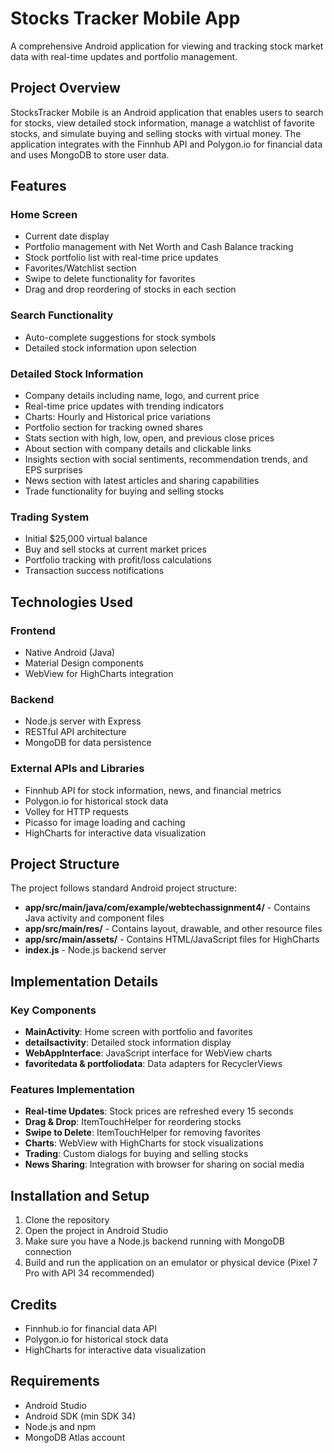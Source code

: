 # Stocks Tracker Mobile App

A comprehensive Android application for viewing and tracking stock market data with real-time updates and portfolio management.

## Project Overview

StocksTracker Mobile is an Android application that enables users to search for stocks, view detailed stock information, manage a watchlist of favorite stocks, and simulate buying and selling stocks with virtual money. The application integrates with the Finnhub API and Polygon.io for financial data and uses MongoDB to store user data.

## Features

### Home Screen
- Current date display
- Portfolio management with Net Worth and Cash Balance tracking
- Stock portfolio list with real-time price updates
- Favorites/Watchlist section
- Swipe to delete functionality for favorites
- Drag and drop reordering of stocks in each section

### Search Functionality
- Auto-complete suggestions for stock symbols
- Detailed stock information upon selection

### Detailed Stock Information
- Company details including name, logo, and current price
- Real-time price updates with trending indicators
- Charts: Hourly and Historical price variations
- Portfolio section for tracking owned shares
- Stats section with high, low, open, and previous close prices
- About section with company details and clickable links
- Insights section with social sentiments, recommendation trends, and EPS surprises
- News section with latest articles and sharing capabilities
- Trade functionality for buying and selling stocks

### Trading System
- Initial $25,000 virtual balance
- Buy and sell stocks at current market prices
- Portfolio tracking with profit/loss calculations
- Transaction success notifications

## Technologies Used

### Frontend
- Native Android (Java)
- Material Design components
- WebView for HighCharts integration

### Backend
- Node.js server with Express
- RESTful API architecture
- MongoDB for data persistence

### External APIs and Libraries
- Finnhub API for stock information, news, and financial metrics
- Polygon.io for historical stock data
- Volley for HTTP requests
- Picasso for image loading and caching
- HighCharts for interactive data visualization

## Project Structure

The project follows standard Android project structure:

- **app/src/main/java/com/example/webtechassignment4/** - Contains Java activity and component files
- **app/src/main/res/** - Contains layout, drawable, and other resource files
- **app/src/main/assets/** - Contains HTML/JavaScript files for HighCharts
- **index.js** - Node.js backend server

## Implementation Details

### Key Components

- **MainActivity**: Home screen with portfolio and favorites
- **detailsactivity**: Detailed stock information display
- **WebAppInterface**: JavaScript interface for WebView charts
- **favoritedata & portfoliodata**: Data adapters for RecyclerViews

### Features Implementation

- **Real-time Updates**: Stock prices are refreshed every 15 seconds
- **Drag & Drop**: ItemTouchHelper for reordering stocks
- **Swipe to Delete**: ItemTouchHelper for removing favorites
- **Charts**: WebView with HighCharts for stock visualizations
- **Trading**: Custom dialogs for buying and selling stocks
- **News Sharing**: Integration with browser for sharing on social media

## Installation and Setup

1. Clone the repository
2. Open the project in Android Studio
3. Make sure you have a Node.js backend running with MongoDB connection
4. Build and run the application on an emulator or physical device (Pixel 7 Pro with API 34 recommended)

## Credits

- Finnhub.io for financial data API
- Polygon.io for historical stock data
- HighCharts for interactive data visualization

## Requirements

- Android Studio
- Android SDK (min SDK 34)
- Node.js and npm
- MongoDB Atlas account
